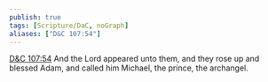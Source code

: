 ```yaml
---
publish: true
tags: [Scripture/DaC, noGraph]
aliases: ["D&C 107:54"]
---
```

[D&C 107:54](https://churchofjesuschrist.org/study/scriptures/dc-testament/dc/107?lang=eng&id=p54#p54) And the Lord appeared unto them, and they rose up and blessed Adam, and called him Michael, the prince, the archangel.

